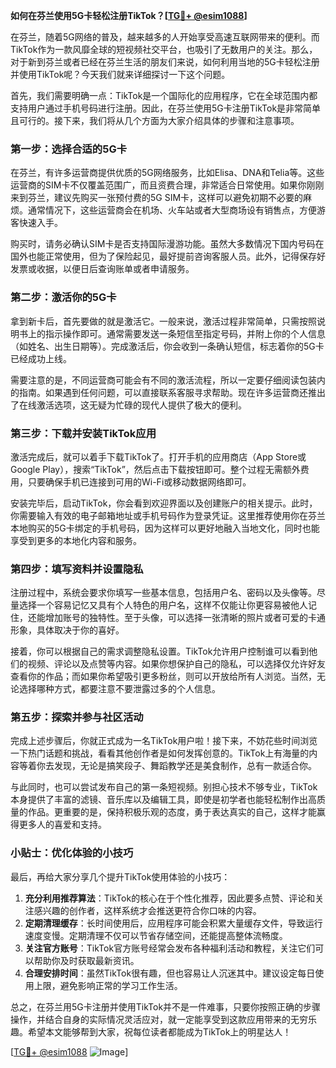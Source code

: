 **如何在芬兰使用5G卡轻松注册TikTok？[[TG💪+ @esim1088](https://t.me/s/esim1088)]**

在芬兰，随着5G网络的普及，越来越多的人开始享受高速互联网带来的便利。而TikTok作为一款风靡全球的短视频社交平台，也吸引了无数用户的关注。那么，对于新到芬兰或者已经在芬兰生活的朋友们来说，如何利用当地的5G卡轻松注册并使用TikTok呢？今天我们就来详细探讨一下这个问题。

首先，我们需要明确一点：TikTok是一个国际化的应用程序，它在全球范围内都支持用户通过手机号码进行注册。因此，在芬兰使用5G卡注册TikTok是非常简单且可行的。接下来，我们将从几个方面为大家介绍具体的步骤和注意事项。

### 第一步：选择合适的5G卡

在芬兰，有许多运营商提供优质的5G网络服务，比如Elisa、DNA和Telia等。这些运营商的SIM卡不仅覆盖范围广，而且资费合理，非常适合日常使用。如果你刚刚来到芬兰，建议先购买一张预付费的5G SIM卡，这样可以避免初期不必要的麻烦。通常情况下，这些运营商会在机场、火车站或者大型商场设有销售点，方便游客快速入手。

购买时，请务必确认SIM卡是否支持国际漫游功能。虽然大多数情况下国内号码在国外也能正常使用，但为了保险起见，最好提前咨询客服人员。此外，记得保存好发票或收据，以便日后查询账单或者申请服务。

### 第二步：激活你的5G卡

拿到新卡后，首先要做的就是激活它。一般来说，激活过程非常简单，只需按照说明书上的指示操作即可。通常需要发送一条短信至指定号码，并附上你的个人信息（如姓名、出生日期等）。完成激活后，你会收到一条确认短信，标志着你的5G卡已经成功上线。

需要注意的是，不同运营商可能会有不同的激活流程，所以一定要仔细阅读包装内的指南。如果遇到任何问题，可以直接联系客服寻求帮助。现在许多运营商还推出了在线激活选项，这无疑为忙碌的现代人提供了极大的便利。

### 第三步：下载并安装TikTok应用

激活完成后，就可以着手下载TikTok了。打开手机的应用商店（App Store或Google Play），搜索“TikTok”，然后点击下载按钮即可。整个过程无需额外费用，只要确保手机已连接到可用的Wi-Fi或移动数据网络即可。

安装完毕后，启动TikTok，你会看到欢迎界面以及创建账户的相关提示。此时，你需要输入有效的电子邮箱地址或手机号码作为登录凭证。这里推荐使用你在芬兰本地购买的5G卡绑定的手机号码，因为这样可以更好地融入当地文化，同时也能享受到更多的本地化内容和服务。

### 第四步：填写资料并设置隐私

注册过程中，系统会要求你填写一些基本信息，包括用户名、密码以及头像等。尽量选择一个容易记忆又具有个人特色的用户名，这样不仅能让你更容易被他人记住，还能增加账号的独特性。至于头像，可以选择一张清晰的照片或者可爱的卡通形象，具体取决于你的喜好。

接着，你可以根据自己的需求调整隐私设置。TikTok允许用户控制谁可以看到他们的视频、评论以及点赞等内容。如果你想保护自己的隐私，可以选择仅允许好友查看你的作品；而如果你希望吸引更多粉丝，则可以开放给所有人浏览。当然，无论选择哪种方式，都要注意不要泄露过多的个人信息。

### 第五步：探索并参与社区活动

完成上述步骤后，你就正式成为一名TikTok用户啦！接下来，不妨花些时间浏览一下热门话题和挑战，看看其他创作者是如何发挥创意的。TikTok上有海量的内容等着你去发现，无论是搞笑段子、舞蹈教学还是美食制作，总有一款适合你。

与此同时，也可以尝试发布自己的第一条短视频。别担心技术不够专业，TikTok本身提供了丰富的滤镜、音乐库以及编辑工具，即使是初学者也能轻松制作出高质量的作品。更重要的是，保持积极乐观的态度，勇于表达真实的自己，这样才能赢得更多人的喜爱和支持。

### 小贴士：优化体验的小技巧

最后，再给大家分享几个提升TikTok使用体验的小技巧：

1. **充分利用推荐算法**：TikTok的核心在于个性化推荐，因此要多点赞、评论和关注感兴趣的创作者，这样系统才会推送更符合你口味的内容。
2. **定期清理缓存**：长时间使用后，应用程序可能会积累大量缓存文件，导致运行速度变慢。定期清理不仅可以节省存储空间，还能提高整体流畅度。
3. **关注官方账号**：TikTok官方账号经常会发布各种福利活动和教程，关注它们可以帮助你及时获取最新资讯。
4. **合理安排时间**：虽然TikTok很有趣，但也容易让人沉迷其中。建议设定每日使用上限，避免影响正常的学习工作生活。

总之，在芬兰用5G卡注册并使用TikTok并不是一件难事，只要你按照正确的步骤操作，并结合自身的实际情况灵活应对，就一定能享受到这款应用带来的无穷乐趣。希望本文能够帮到大家，祝每位读者都能成为TikTok上的明星达人！

[[TG💪+ @esim1088](https://t.me/s/esim1088) ![Image](https://i.postimg.cc/4NQfJmqS/Snipaste-2025-05-13-00-14-12.png)]